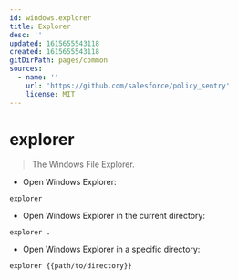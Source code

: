 ```yaml
---
id: windows.explorer
title: Explorer
desc: ''
updated: 1615655543118
created: 1615655543118
gitDirPath: pages/common
sources:
  - name: ''
    url: 'https://github.com/salesforce/policy_sentry'
    license: MIT
---
```

# explorer

> The Windows File Explorer.

- Open Windows Explorer:

`explorer`

- Open Windows Explorer in the current directory:

`explorer .`

- Open Windows Explorer in a specific directory:

`explorer {{path/to/directory}}`

